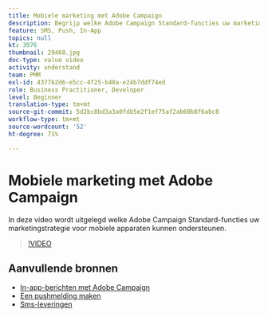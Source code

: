 ```yaml
---
title: Mobiele marketing met Adobe Campaign
description: Begrijp welke Adobe Campaign Standard-functies uw marketingstrategie voor mobiele apparaten kunnen ondersteunen.
feature: SMS, Push, In-App
topics: null
kt: 3976
thumbnail: 29468.jpg
doc-type: value video
activity: understand
team: PMM
exl-id: 4377b2d6-e5cc-4f25-b40a-e24b7ddf74ed
role: Business Practitioner, Developer
level: Beginner
translation-type: tm+mt
source-git-commit: 5d2bc8bd3a3a0fdb5e2f1ef75af2ab60b8f6abc8
workflow-type: tm+mt
source-wordcount: '52'
ht-degree: 71%

---
```


# Mobiele marketing met Adobe Campaign

In deze video wordt uitgelegd welke Adobe Campaign Standard-functies uw marketingstrategie voor mobiele apparaten kunnen ondersteunen.

>[!VIDEO](https://video.tv.adobe.com/v/29468?quality=12)

## Aanvullende bronnen

* [In-app-berichten met Adobe Campaign](/help/communication-channels/mobile/in-app/in-app-message-overview.md)
* [Een pushmelding maken](/help/communication-channels/mobile/push-notifications/creating-a-push-notification.md)
* [Sms-leveringen](/help/communication-channels/mobile/sms/sms-delivery.md)
